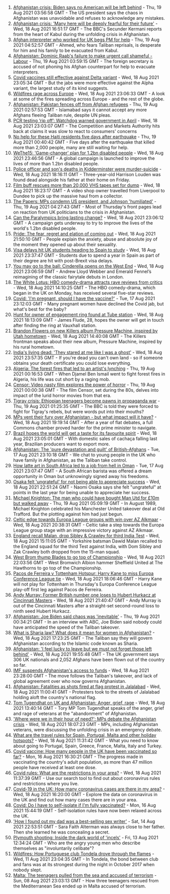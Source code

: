 1. [Afghanistan crisis: Biden says no American will be left behind](https://www.bbc.co.uk/news/world-asia-58264917) - Thu, 19 Aug 2021 03:56:58 GMT - The US president says the chaos in Afghanistan was unavoidable and refuses to acknowledge any mistakes.
2. [Afghanistan crisis: 'Many here will be deeply fearful for their future'](https://www.bbc.co.uk/news/world-asia-58262874) - Wed, 18 Aug 2021 16:51:17 GMT - The BBC's Secunder Kermani reports from the heart of Kabul during the unfolding crisis in Afghanistan.
3. [Afghan interpreter who worked for UK begs PM for help](https://www.bbc.co.uk/news/uk-58264397) - Thu, 19 Aug 2021 04:52:57 GMT - Ahmed, who fears Taliban reprisals, is desperate for him and his family to be evacuated from Kabul.
4. [Afghanistan: Dominic Raab's failure to make urgent call shameful - Labour](https://www.bbc.co.uk/news/uk-58265160) - Thu, 19 Aug 2021 03:59:15 GMT - The foreign secretary is accused of not phoning his Afghan counterpart for help to evacuate interpreters.
5. [Covid vaccines still effective against Delta variant](https://www.bbc.co.uk/news/health-58257863) - Wed, 18 Aug 2021 23:05:34 GMT - But the jabs were more effective against the Alpha variant, the largest study of its kind suggests.
6. [Wildfires rage across Europe](https://www.bbc.co.uk/news/world-58257998) - Wed, 18 Aug 2021 23:06:33 GMT - A look at some of the fires spreading across Europe - and the rest of the globe.
7. [Afghanistan: Pakistan fences off from Afghan refugees](https://www.bbc.co.uk/news/world-asia-58187983) - Thu, 19 Aug 2021 02:57:53 GMT - Islamabad says it cannot accept any more Afghans fleeing Taliban rule, despite UN pleas.
8. [PCR testing ‘rip off’: Watchdog warned government in April](https://www.bbc.co.uk/news/business-58263523) - Wed, 18 Aug 2021 23:03:07 GMT - The Competition and Markets Authority hits back at claims it was slow to react to consumers' concerns
9. [No help for these Haiti residents five days after earthquake](https://www.bbc.co.uk/news/world-latin-america-58264717) - Thu, 19 Aug 2021 00:40:42 GMT - Five days after the earthquake that killed more than 2,000 people, many are still waiting for help.
10. [WeThe15: 'Game-changer' plan for 1.2bn disabled people](https://www.bbc.co.uk/news/disability-58231022) - Wed, 18 Aug 2021 23:46:56 GMT - A global campaign is launched to improve the lives of more than 1.2bn disabled people.
11. [Police officer and son's deaths in Kidderminster were murder-suicide](https://www.bbc.co.uk/news/uk-england-hereford-worcester-58263531) - Wed, 18 Aug 2021 18:16:11 GMT - Three-year-old Harrison Louden was found dead alongside his father at their home on Friday.
12. [Film buff rescues more than 20,000 VHS tapes set for dump](https://www.bbc.co.uk/news/uk-scotland-tayside-central-58261702) - Wed, 18 Aug 2021 18:23:17 GMT - A video shop owner travelled from Liverpool to Dundee to pick up the massive haul from a collector.
13. [The Papers: MPs condemn US president, and Johnson 'humiliated'](https://www.bbc.co.uk/news/blogs-the-papers-58264267) - Thu, 19 Aug 2021 04:27:43 GMT - Most of Thursday's front pages lead on reaction from UK politicians to the crisis in Afghanistan.
14. [Can the Paralympics bring lasting change?](https://www.bbc.co.uk/news/uk-58260253) - Wed, 18 Aug 2021 23:06:12 GMT - A campaign gets underway to try to improve the lives of the world's 1.2bn disabled people.
15. [Pride: The fear, regret and elation of coming out](https://www.bbc.co.uk/news/uk-wales-58255735) - Wed, 18 Aug 2021 21:50:10 GMT - People explain the anxiety, abuse and absolute joy of the moment they opened up about their sexuality.
16. [Visa delays hit UK students heading to Spain to study](https://www.bbc.co.uk/news/education-58247963) - Wed, 18 Aug 2021 23:37:47 GMT - Students due to spend a year in Spain as part of their degree are hit with post-Brexit visa delays.
17. [You may go to the ball: Cinderella opens on the West End](https://www.bbc.co.uk/news/entertainment-arts-58260252) - Wed, 18 Aug 2021 23:06:59 GMT - Andrew Lloyd Webber and Emerald Fennel’s reimagining of the classic fairytale debuts in London.
18. [The White Lotus: HBO comedy-drama attracts rave reviews from critics](https://www.bbc.co.uk/news/entertainment-arts-58254855) - Wed, 18 Aug 2021 14:10:25 GMT - The HBO comedy-drama, which began in the UK on Monday, has received several five-star reviews.
19. [Covid: 'I'm pregnant, should I have the vaccine?'](https://www.bbc.co.uk/news/uk-england-london-58089039) - Tue, 17 Aug 2021 23:12:03 GMT - Many pregnant women have declined the Covid jab, but what's best for the baby?
20. [Hunt for owner of engagement ring found at Tube station](https://www.bbc.co.uk/news/uk-england-london-58235968) - Wed, 18 Aug 2021 18:13:09 GMT - James Flude, 28, hopes the owner will get in touch after finding the ring at Vauxhall station.
21. [Brandon Flowers on new Killers album Pressure Machine, inspired by Utah hometown](https://www.bbc.co.uk/news/entertainment-arts-58257999) - Wed, 18 Aug 2021 14:40:08 GMT - The Killers frontman speaks about their new album, Pressure Machine, inspired by his rural hometown.
22. [India's living dead: 'They stared at me like I was a ghost'](https://www.bbc.co.uk/news/stories-58259497) - Wed, 18 Aug 2021 23:57:35 GMT - If you're dead you can't own land - so if someone obtains your death certificate you could lose everything.
23. [Algeria: The forest fires that led to an artist's lynching](https://www.bbc.co.uk/news/world-africa-58260855) - Thu, 19 Aug 2021 00:16:53 GMT - When Djamel Ben Ismail went to fight forest fires in Algeria, his life was cut short by a raging mob.
24. [Censor: Video nasty film explores the power of horror](https://www.bbc.co.uk/news/entertainment-arts-58246426) - Thu, 19 Aug 2021 00:00:38 GMT - The film Censor, set during the 80s, delves into impact of the lurid horror movies from that era.
25. [Tigray crisis: Ethiopian teenagers become pawns in propaganda war](https://www.bbc.co.uk/news/world-africa-58189395) - Thu, 19 Aug 2021 01:25:35 GMT - The BBC is told they were forced to fight for Tigray's rebels, but were words put into their mouths?
26. [MPs vent their fury over Afghanistan - but what impact will it have?](https://www.bbc.co.uk/news/uk-politics-58256616) - Wed, 18 Aug 2021 19:19:14 GMT - After a year of flat debates, a full Commons chamber proved harder for the prime minister to navigate.
27. [Brazil hopes the world will get a taste for its favourite spirit](https://www.bbc.co.uk/news/business-58241729) - Wed, 18 Aug 2021 23:05:01 GMT - With domestic sales of cachaça falling last year, Brazilian producers want to export more.
28. [Afghanistan: The 'pure devastation and guilt' of British-Afghans](https://www.bbc.co.uk/news/newsbeat-58242443) - Tue, 17 Aug 2021 23:10:18 GMT - We chat to young people in the UK who have family in Afghanistan, as the Taliban take control.
29. [How latte art in South Africa led to a job from hell in Oman](https://www.bbc.co.uk/news/world-africa-57990393) - Tue, 17 Aug 2021 23:07:47 GMT - A South African barista was offered a dream opportunity in Oman but unknowingly signed away his freedoms.
30. [Osaka felt 'ungrateful' for not being able to appreciate success](https://www.bbc.co.uk/sport/tennis/58264090) - Wed, 18 Aug 2021 22:51:24 GMT - Naomi Osaka says she felt "ungrateful" at points in the last year for being unable to appreciate her success.
31. [Michael Knighton: The man who could have bought Man Utd for £10m but walked away](https://www.bbc.co.uk/sport/football/58233755) - Thu, 19 Aug 2021 05:09:19 GMT - In August 1989, Michael Knighton celebrated his Manchester United takeover deal at Old Trafford. But the plotting against him had just begun.
32. [Celtic edge towards Europa League groups with win over AZ Alkmaar](https://www.bbc.co.uk/sport/football/58215272) - Wed, 18 Aug 2021 20:38:31 GMT - Celtic take a step towards the Europa League group stage with an impressive victory against AZ Alkmaar.
33. [England recall Malan, drop Sibley & Crawley for third India Test](https://www.bbc.co.uk/sport/cricket/58259484) - Wed, 18 Aug 2021 15:11:05 GMT - Yorkshire batsman Dawid Malan recalled to the England squad for the third Test against India, with Dom Sibley and Zak Crawley both dropped from the 15-man squad.
34. [West Brom thump Blades to go top of Championship](https://www.bbc.co.uk/sport/football/58168104) - Wed, 18 Aug 2021 22:03:56 GMT - West Bromwich Albion hammer Sheffield United at The Hawthorns to go top of the Championship.
35. [Pacos de Ferreira v Tottenham Hotspur: Harry Kane to miss Europa Conference League tie](https://www.bbc.co.uk/sport/football/58257076) - Wed, 18 Aug 2021 18:06:46 GMT - Harry Kane will not play for Tottenham in Thursday's Europa Conference League play-off first leg against Pacos de Ferreira.
36. [Andy Murray: Former British number one loses to Hubert Hurkacz at Cincinnati Masters](https://www.bbc.co.uk/sport/tennis/58261190) - Wed, 18 Aug 2021 21:40:47 GMT - Andy Murray is out of the Cincinnati Masters after a straight-set second-round loss to ninth seed Hubert Hurkacz.
37. [Afghanistan: Joe Biden said chaos was 'inevitable'](https://www.bbc.co.uk/news/world-us-canada-58264718) - Thu, 19 Aug 2021 00:34:21 GMT - In an interview with ABC, Joe Biden said nobody could have anticipated the speed of the Taliban takeover.
38. [What is Sharia law? What does it mean for women in Afghanistan?](https://www.bbc.co.uk/news/world-27307249) - Wed, 18 Aug 2021 17:23:25 GMT - The Taliban say they will govern Afghanistan according to the Islamic code known as Sharia.
39. [Afghanistan: 'I feel lucky to leave but we must not forget those left behind'](https://www.bbc.co.uk/news/uk-58259520) - Wed, 18 Aug 2021 19:55:48 GMT - The UK government says 306 UK nationals and 2,052 Afghans have been flown out of the country so far.
40. [IMF suspends Afghanistan's access to funds](https://www.bbc.co.uk/news/business-58263525) - Wed, 18 Aug 2021 23:28:00 GMT - The move follows the Taliban's takeover, and lack of global agreement over who now governs Afghanistan.
41. [Afghanistan: Fatalities as shots fired at flag protest in Jalalabad](https://www.bbc.co.uk/news/world-asia-58255118) - Wed, 18 Aug 2021 11:00:41 GMT - Protesters took to the streets of Jalalabad holding aloft the country's national flag.
42. [Tom Tugendhat on UK and Afghanistan: Anger, grief, rage](https://www.bbc.co.uk/news/uk-politics-58259509) - Wed, 18 Aug 2021 13:40:14 GMT - Tory MP Tom Tugendhat speaks of the anger, grief and rage of veterans at the "abandonment" of Afghanistan.
43. ['Where were we in their hour of need?': MPs debate the Afghanistan crisis](https://www.bbc.co.uk/news/uk-politics-58257781) - Wed, 18 Aug 2021 18:07:23 GMT - MPs, including Afghanistan veterans, were discussing the unfolding crisis in an emergency debate.
44. [What are the travel rules for Spain, Portugal, Malta and other holiday hotspots?](https://www.bbc.co.uk/news/explainers-56997931) - Wed, 18 Aug 2021 11:31:42 GMT - What you need to know about going to Portugal, Spain, Greece, France, Malta, Italy and Turkey.
45. [Covid vaccine: How many people in the UK have been vaccinated so far?](https://www.bbc.co.uk/news/health-55274833) - Mon, 16 Aug 2021 16:30:21 GMT - The progress made in vaccinating the country's adult population, as more than 47 million people have received at least one dose.
46. [Covid rules: What are the restrictions in your area?](https://www.bbc.co.uk/news/uk-54373904) - Wed, 18 Aug 2021 11:37:39 GMT - Use our search tool to find out about coronavirus rules and restrictions where you live.
47. [Covid-19 in the UK: How many coronavirus cases are there in my area?](https://www.bbc.co.uk/news/uk-51768274) - Wed, 18 Aug 2021 16:20:00 GMT - Explore the data on coronavirus in the UK and find out how many cases there are in your area.
48. [Covid: Do I have to self-isolate if I'm fully vaccinated?](https://www.bbc.co.uk/news/explainers-54239922) - Mon, 16 Aug 2021 15:44:19 GMT - Self-isolation rules have now been relaxed across the UK.
49. ['How I found out my dad was a best-selling sex writer'](https://www.bbc.co.uk/news/stories-58171940) - Sat, 14 Aug 2021 22:53:51 GMT - Sara Faith Alterman was always close to her father. Then she learned he was concealing a secret.
50. [Plymouth shooting: Inside the dark world of 'incels'](https://www.bbc.co.uk/news/blogs-trending-44053828) - Fri, 13 Aug 2021 12:34:24 GMT - Who are the angry young men who describe themselves as "involuntarily celibate"?
51. [Wildfires: How Portuguese club Tondela drove through the flames](https://www.bbc.co.uk/sport/football/58101546) - Wed, 11 Aug 2021 23:04:35 GMT - In Tondela, the bond between club and fans was at its strongest during the night in October 2017 when nobody slept.
52. [Malta: The teenagers pulled from the sea and accused of terrorism](https://www.bbc.co.uk/news/world-57988934) - Sun, 08 Aug 2021 23:03:13 GMT - How three teenagers rescued from the Mediterranean Sea ended up in Malta accused of terrorism.
